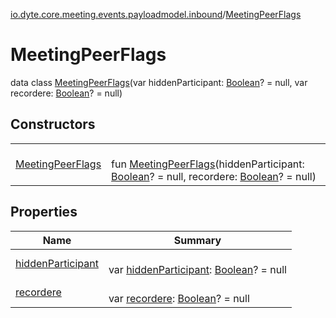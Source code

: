 [io.dyte.core.meeting.events.payloadmodel.inbound](../index.md)/[MeetingPeerFlags](index.md)

# MeetingPeerFlags


data class [MeetingPeerFlags](index.md)(var hiddenParticipant: [Boolean](https://kotlinlang.org/api/latest/jvm/stdlib/kotlin/-boolean/index.html)? = null, var recordere: [Boolean](https://kotlinlang.org/api/latest/jvm/stdlib/kotlin/-boolean/index.html)? = null)

## Constructors

| | |
|---|---|
| [MeetingPeerFlags](-meeting-peer-flags.md) | <br/>fun [MeetingPeerFlags](-meeting-peer-flags.md)(hiddenParticipant: [Boolean](https://kotlinlang.org/api/latest/jvm/stdlib/kotlin/-boolean/index.html)? = null, recordere: [Boolean](https://kotlinlang.org/api/latest/jvm/stdlib/kotlin/-boolean/index.html)? = null) |

## Properties

| Name | Summary |
|---|---|
| [hiddenParticipant](hidden-participant.md) | <br/>var [hiddenParticipant](hidden-participant.md): [Boolean](https://kotlinlang.org/api/latest/jvm/stdlib/kotlin/-boolean/index.html)? = null |
| [recordere](recordere.md) | <br/>var [recordere](recordere.md): [Boolean](https://kotlinlang.org/api/latest/jvm/stdlib/kotlin/-boolean/index.html)? = null |
